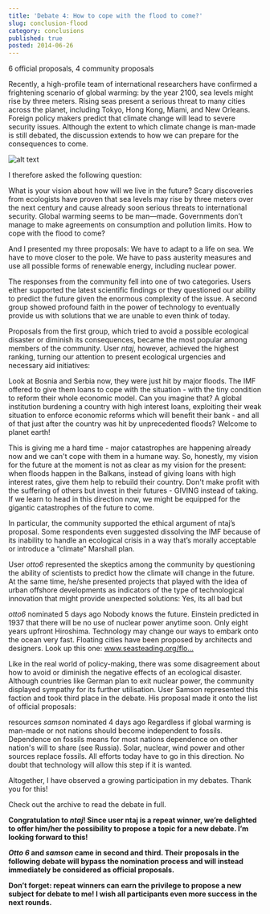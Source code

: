 ```yaml
---
title: 'Debate 4: How to cope with the flood to come?'
slug: conclusion-flood
category: conclusions
published: true
posted: 2014-06-26
---
```


6 official proposals, 4 community proposals

Recently, a high-profile team of international researchers have confirmed a frightening scenario of global warming: by the year 2100, sea levels might rise by three meters. Rising seas present a serious threat to many cities across the planet, including Tokyo, Hong Kong, Miami, and New Orleans. Foreign policy makers predict that climate change will lead to severe security issues. Although the extent to which climate change is man-made is still debated, the discussion extends to how we can prepare for the consequences to come.

![alt text](https://s3-eu-west-1.amazonaws.com/lavapolis.bucket/lavapolis_media/Friday_DB4.jpg)

I therefore asked the following question:

What is your vision about how will we live in the future?
Scary discoveries from ecologists have proven that sea levels may rise by three meters over the next century and cause already soon serious threats to international security. Global warming seems to be man—made. Governments don’t manage to make agreements on consumption and pollution limits. How to cope with the flood to come? 

And I presented my three proposals:
We have to adapt to a life on sea. 
We have to move closer to the pole.
We have to pass austerity measures and use all possible forms of renewable energy, including nuclear power.

The responses from the community fell into one of two categories. Users either supported the latest scientific findings or they questioned our ability to predict the future given the enormous complexity of the issue. A second group showed profound faith in the power of technology to eventually provide us with solutions that we are unable to even think of today.

Proposals from the first group, which tried to avoid a possible ecological disaster or diminish its consequences, became the most popular among members of the community. 
User _ntaj_, however, achieved the highest ranking, turning our attention to present ecological urgencies and necessary aid initiatives: 

Look at Bosnia and Serbia now, they were just hit by major floods. The IMF offered to give them loans to cope with the situation - with the tiny condition to reform their whole economic model. Can you imagine that? A global institution burdening a country with high interest loans, exploiting their weak situation to enforce economic reforms which will benefit their bank - and all of that just after the country was hit by unprecedented floods? Welcome to planet earth! 

This is giving me a hard time - major catastrophes are happening already now and we can't cope with them in a humane way. So, honestly, my vision for the future at the moment is not as clear as my vision for the present: when floods happen in the Balkans, instead of giving loans with high interest rates, give them help to rebuild their country. Don't make profit with the suffering of others but invest in their futures - GIVING instead of taking. If we learn to head in this direction now, we might be equipped for the gigantic catastrophes of the future to come.

In particular, the community supported the ethical argument of ntaj’s proposal. Some respondents even suggested dissolving the IMF because of its inability to handle an ecological crisis in a way that’s morally acceptable  or introduce a “climate” Marshall plan.

User _otto6_ represented the skeptics among the community by questioning the ability of scientists to predict how the climate will change in the future. At the same time, he/she presented projects that played with the idea of urban offshore developments as indicators of the type of technological innovation that might provide unexpected solutions: 
Yes, its all bad but

_otto6_     nominated 5 days ago
Nobody knows the future. Einstein predicted in 1937 that there will be no use of nuclear power anytime soon. Only eight years upfront Hiroshima. Technology may change our ways to embark onto the ocean very fast. Floating cities have been proposed by architects and designers. Look up this one: www.seasteading.org/flo…

Like in the real world of policy-making, there was some disagreement about how to avoid or diminish the negative effects of an ecological disaster. Although countries like German plan to exit nuclear power, the community displayed sympathy for its further utilisation. User Samson represented this faction and took third place in the debate. His proposal made it onto the list of official proposals:

resources
_samson_     nominated 4 days ago
Regardless if global warming is man-made or not nations should become independent to fossils. Dependence on fossils means for most nations dependence on other nation's will to share (see Russia). Solar, nuclear, wind power and other sources replace fossils. All efforts today have to go in this direction. No doubt that technology will allow this step if it is wanted.

Altogether, I have observed a growing participation in my debates. Thank you for this!

Check out the archive to read the debate in full.

**Congratulation to _ntaj_! Since user ntaj is a repeat winner, we’re delighted to offer him/her the possibility to propose a topic for a new debate. I’m looking forward to this!**

**_Otto 6_ and _samson_ came in second and third. Their proposals in the following debate will bypass the nomination process and will instead immediately be considered as official proposals.** 

**Don’t forget: repeat winners can earn the privilege to propose a new subject for debate to me!
I wish all participants even more success in the next rounds.**


